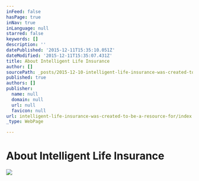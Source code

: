 ```yaml
---
inFeed: false
hasPage: true
inNav: true
inLanguage: null
starred: false
keywords: []
description: ''
datePublished: '2015-12-11T15:35:10.051Z'
dateModified: '2015-12-11T15:35:07.431Z'
title: About Intelligent Life Insurance
author: []
sourcePath: _posts/2015-12-10-intelligent-life-insurance-was-created-to-be-a-resource-for.md
published: true
authors: []
publisher:
  name: null
  domain: null
  url: null
  favicon: null
url: intelligent-life-insurance-was-created-to-be-a-resource-for/index.html
_type: WebPage

---
```

# About Intelligent Life Insurance
![](https://s3-us-west-2.amazonaws.com/the-grid-img/p/787f31f0ecece875c94b7b67612edd30981cb43d.jpg)